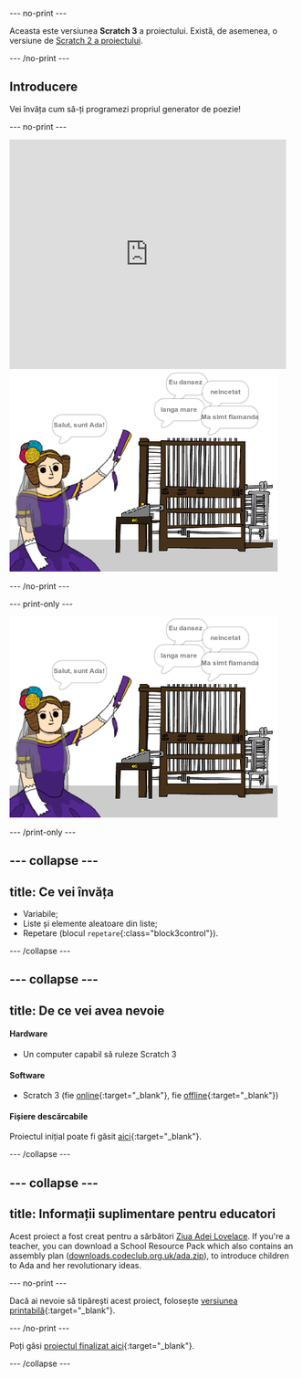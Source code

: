\--- no-print \---

Aceasta este versiunea **Scratch 3** a proiectului. Există, de asemenea, o versiune de [Scratch 2 a proiectului](https://projects.raspberrypi.org/en/projects/poetry-generator-scratch2).

\--- /no-print \---

## Introducere

Vei învăța cum să-ți programezi propriul generator de poezie!

\--- no-print \---

<div class="scratch-preview">
  <iframe allowtransparency="true" width="485" height="402" src="https://scratch.mit.edu/projects/embed/77844926/?autostart=false" frameborder="0" scrolling="no"></iframe>
  <img src="images/poetry-final.png">
</div>

\--- /no-print \---

\--- print-only \---

![captură de ecran de joc](images/poetry-final.png)

\--- /print-only \---

## \--- collapse \---

## title: Ce vei învăța

+ Variabile;
+ Liste și elemente aleatoare din liste;
+ Repetare (blocul `repetare`{:class="block3control"}).

\--- /collapse \---

## \--- collapse \---

## title: De ce vei avea nevoie

#### Hardware

+ Un computer capabil să ruleze Scratch 3

#### Software

+ Scratch 3 (fie [online](https://rpf.io/scratchon){:target="_blank"}, fie [offline](https://rpf.io/scratchoff){:target="_blank"})

#### Fișiere descărcabile

Proiectul inițial poate fi găsit [aici](https://rpf.io/p/ro-RO/poetry-generator-go){:target="_blank"}.

\--- /collapse \---

## \--- collapse \---

## title: Informații suplimentare pentru educatori

Acest proiect a fost creat pentru a sărbători [Ziua Adei Lovelace](https://findingada.com). If you're a teacher, you can download a School Resource Pack which also contains an assembly plan ([downloads.codeclub.org.uk/ada.zip](https://downloads.codeclub.org.uk/ada.zip)), to introduce children to Ada and her revolutionary ideas.

\--- no-print \---

Dacă ai nevoie să tipărești acest proiect, folosește [versiunea printabilă](https://projects.raspberrypi.org/en/projects/poetry-generator/print){:target="_blank"}.

\--- /no-print \---

Poți găsi [proiectul finalizat aici](https://rpf.io/p/ro-RO/poetry-generator-get){:target="_blank"}.

\--- /collapse \---